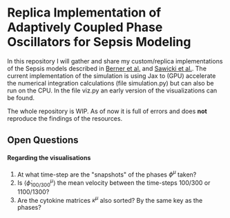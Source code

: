 # Replica Implementation of Adaptively Coupled Phase Oscillators for Sepsis Modeling

In this repository I will gather and share my custom/replica implementations of the Sepsis models described in [Berner et al.](https://www.frontiersin.org/journals/network-physiology/articles/10.3389/fnetp.2021.730385/full) and [Sawicki et al.](https://www.frontiersin.org/journals/network-physiology/articles/10.3389/fnetp.2022.904480/full).
The current implementation of the simulation is using Jax to (GPU) accelerate the numerical integration calculations (file simulation.py) but can also be run on the CPU.
In the file viz.py an early version of the visualizations can be found.

The whole repository is WIP. As of now it is full of errors and does **not** reproduce the findings of the resources.

## Open Questions

#### Regarding the visualisations

1. At what time-step are the "snapshots" of the phases $\phi^\mu$ taken?
2. Is $\langle \dot{\phi}^\mu_{100/300}\rangle$ the mean velocity between the time-steps 100/300 or 1100/1300?
3. Are the cytokine matrices $\kappa^\mu$ also sorted? By the same key as the phases?
